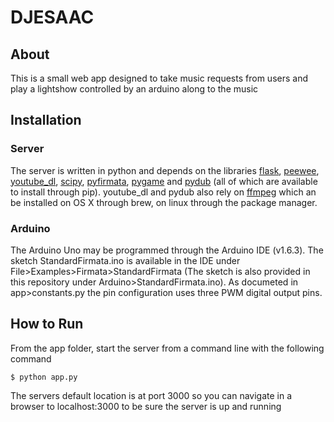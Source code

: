 # DJESAAC

## About

This is a small web app designed to take music requests from users and play a lightshow
controlled by an arduino along to the music

## Installation

### Server

The server is written in python and depends on the libraries
[flask](http://flask.pocoo.org/), [peewee](https://pypi.python.org/pypi/peewee),
[youtube_dl](https://pypi.python.org/pypi/youtube_dl), [scipy](https://www.scipy.org/),
[pyfirmata](https://pypi.python.org/pypi/pyFirmata), [pygame](https://www.pygame.org) and [pydub](https://pypi.python.org/pypi/pydub) (all of which are
available to install through pip). youtube_dl and pydub also rely on [ffmpeg](https://ffmpeg.org/) which an be installed on OS X through brew, on linux through the package manager.

### Arduino

The Arduino Uno may be programmed through the Arduino IDE (v1.6.3). The sketch StandardFirmata.ino is available in the IDE under  File>Examples>Firmata>StandardFirmata (The sketch is also provided in this repository under Arduino>StandardFirmata.ino). As documeted in app>constants.py the pin configuration uses three PWM digital output pins.

## How to Run

From the app folder, start the server from a command line with the following command
```
$ python app.py
```

The servers default location is at port 3000 so you can navigate in a browser to
localhost:3000 to be sure the server is up and running
